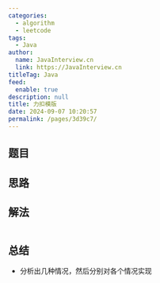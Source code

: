 ```yaml
---
categories: 
  - algorithm
  - leetcode
tags: 
  - Java
author: 
  name: JavaInterview.cn
  link: https://JavaInterview.cn
titleTag: Java
feed: 
  enable: true
description: null
title: 力扣模版
date: 2024-09-07 10:20:57
permalink: /pages/3d39c7/
---
```


## 题目



## 思路



## 解法
```java


```

## 总结

- 分析出几种情况，然后分别对各个情况实现 
